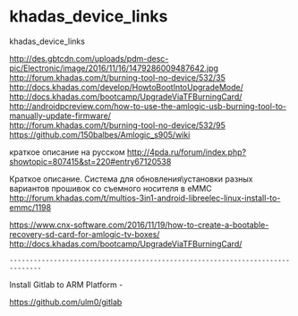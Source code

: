 # khadas_device_links 
  khadas_device_links
  
  http://des.gbtcdn.com/uploads/pdm-desc-pic/Electronic/image/2016/11/16/1479286009487642.jpg  
  http://forum.khadas.com/t/burning-tool-no-device/532/35  
  http://docs.khadas.com/develop/HowtoBootIntoUpgradeMode/  
  http://docs.khadas.com/bootcamp/UpgradeViaTFBurningCard/  
  http://androidpcreview.com/how-to-use-the-amlogic-usb-burning-tool-to-manually-update-firmware/  
  http://forum.khadas.com/t/burning-tool-no-device/532/95  
  https://github.com/150balbes/Amlogic_s905/wiki  
  
  краткое описание на русском
  http://4pda.ru/forum/index.php?showtopic=807415&st=220#entry67120538  
  
  Краткое описание.
  Система для обновления\установки разных вариантов прошивок со съемного носителя в eMMC
  http://forum.khadas.com/t/multios-3in1-android-libreelec-linux-install-to-emmc/1198  
  
  https://www.cnx-software.com/2016/11/19/how-to-create-a-bootable-recovery-sd-card-for-amlogic-tv-boxes/  
  http://docs.khadas.com/bootcamp/UpgradeViaTFBurningCard/  
  
    ------------------------------------------------------------------------------  
  Install Gitlab to ARM Platform - 
  
  https://github.com/ulm0/gitlab
  
